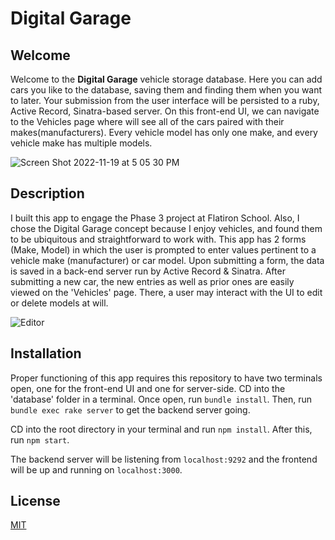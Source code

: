 # Digital Garage

## Welcome 

Welcome to the **Digital Garage** vehicle storage database. Here you can add cars you like to the database, saving them and finding them when you want to later. Your submission from the user interface will be persisted to a ruby, Active Record, Sinatra-based server. On this front-end UI, we can navigate to the Vehicles page where will see all of the cars paired with their makes(manufacturers). Every vehicle model has only one make, and every vehicle make has multiple models.

![Screen Shot 2022-11-19 at 5 05 30 PM](https://user-images.githubusercontent.com/93106753/202873260-0517eef6-6b7a-4d9a-95fa-9a2c3ea8389a.png)


## Description

I built this app to engage the Phase 3 project at Flatiron School. Also, I chose the Digital Garage concept because I enjoy vehicles, and found them to be ubiquitous and straightforward to work with. This app has 2 forms (Make, Model) in which the user is prompted to enter values pertinent to a vehicle make (manufacturer) or car model. Upon submitting a form, the data is saved in a back-end server run by Active Record & Sinatra. After submitting a new car, the new entries as well as prior ones are easily viewed on the 'Vehicles' page. There, a user may interact with the UI to edit or delete models at will. 

![Editor](https://user-images.githubusercontent.com/93106753/202864763-cd5c8592-6c03-4419-8450-ec3d62b50a49.png)

## Installation

Proper functioning of this app requires this repository to have two terminals open, one for the front-end UI and one for server-side.
CD into the 'database' folder in a terminal. Once open, run `bundle install`. Then, run `bundle exec rake server` to get the backend server going.

CD into the root directory in your terminal and run `npm install`. After this, run `npm start`. 

The backend server will be listening from `localhost:9292` and the frontend will be up and running on `localhost:3000`.

## License 

[MIT](https://choosealicense.com/licenses/mit/)
